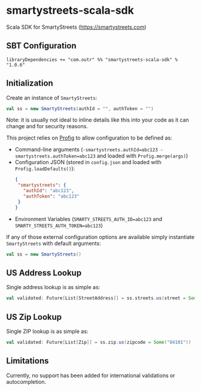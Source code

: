 # smartystreets-scala-sdk
Scala SDK for SmartyStreets (https://smartystreets.com)

## SBT Configuration

```
libraryDependencies += "com.outr" %% "smartystreets-scala-sdk" % "1.0.6"
```

## Initialization

Create an instance of `SmartyStreets`:

```scala
val ss = new SmartyStreets(authId = "", authToken = "")
```

Note: it is usually not ideal to inline details like this into your code as it can change and for security reasons.

This project relies on [Profig](https://github.com/outr/profig) to allow configuration to be defined as:
 * Command-line arguments (`-smartystreets.authId=abc123 -smartystreets.authToken=abc123` and loaded with `Profig.merge(args)`)
 * Configuration JSON (stored in `config.json` and loaded with `Profig.loadDefaults()`):
    ```json
   {
     "smartystreets": {
       "authId": "abc123",
       "authToken": "abc123"
     }
   }
    ```
 * Environment Variables (`SMARTY_STREETS_AUTH_ID=abc123` and `SMARTY_STREETS_AUTH_TOKEN=abc123`)
 
 If any of those external configuration options are available simply instantiate `SmartyStreets` with default arguments:
 
 ```scala
 val ss = new SmartyStreets()
 ```
 
## US Address Lookup

Single address lookup is as simple as:

```scala
val validated: Future[List[StreetAddress]] = ss.streets.us(street = Some("345 Spear Street San Francisco, CA"))
```

## US Zip Lookup

Single ZIP lookup is as simple as:

```scala
val validated: Future[List[Zip]] = ss.zip.us(zipcode = Some("84101"))
```

## Limitations

Currently, no support has been added for international validations or autocompletion.
